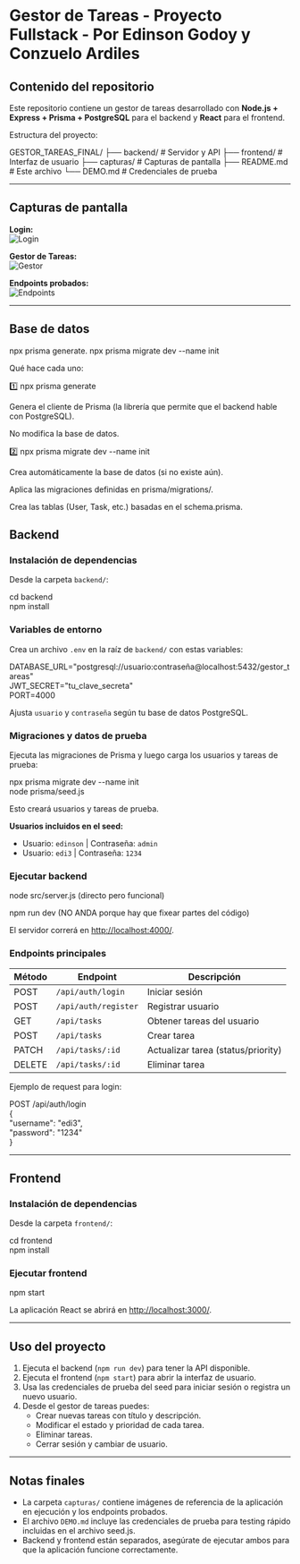 # Gestor de Tareas - Proyecto Fullstack - Por Edinson Godoy y Conzuelo Ardiles

## Contenido del repositorio

Este repositorio contiene un gestor de tareas desarrollado con **Node.js + Express + Prisma + PostgreSQL** para el backend y **React** para el frontend.

Estructura del proyecto:

GESTOR_TAREAS_FINAL/
├── backend/      # Servidor y API
├── frontend/     # Interfaz de usuario
├── capturas/     # Capturas de pantalla
├── README.md     # Este archivo
└── DEMO.md       # Credenciales de prueba


---

## Capturas de pantalla

**Login:**  
![Login](capturas/login.png)

**Gestor de Tareas:**  
![Gestor](capturas/gestor.png)

**Endpoints probados:**  
![Endpoints](capturas/endpoints.png)

---
## Base de datos
npx prisma generate.
npx prisma migrate dev --name init

Qué hace cada uno:

1️⃣ npx prisma generate

Genera el cliente de Prisma (la librería que permite que el backend hable con PostgreSQL).

No modifica la base de datos.

2️⃣ npx prisma migrate dev --name init

Crea automáticamente la base de datos (si no existe aún).

Aplica las migraciones definidas en prisma/migrations/.

Crea las tablas (User, Task, etc.) basadas en el schema.prisma.

## Backend

### Instalación de dependencias

Desde la carpeta `backend/`:

cd backend  
npm install

### Variables de entorno

Crea un archivo `.env` en la raíz de `backend/` con estas variables:

DATABASE_URL="postgresql://usuario:contraseña@localhost:5432/gestor_tareas"  
JWT_SECRET="tu_clave_secreta"  
PORT=4000

Ajusta `usuario` y `contraseña` según tu base de datos PostgreSQL.

### Migraciones y datos de prueba

Ejecuta las migraciones de Prisma y luego carga los usuarios y tareas de prueba:

npx prisma migrate dev --name init  
node prisma/seed.js

Esto creará usuarios y tareas de prueba.

**Usuarios incluidos en el seed:**

- Usuario: `edinson` | Contraseña: `admin`  
- Usuario: `edi3` | Contraseña: `1234`

### Ejecutar backend
node src/server.js (directo pero funcional)

npm run dev (NO ANDA porque hay que fixear partes del código)

El servidor correrá en [http://localhost:4000/](http://localhost:4000/).

### Endpoints principales

| Método | Endpoint             | Descripción                        |
| ------ | ------------------- | ---------------------------------- |
| POST   | `/api/auth/login`    | Iniciar sesión                     |
| POST   | `/api/auth/register` | Registrar usuario                  |
| GET    | `/api/tasks`         | Obtener tareas del usuario         |
| POST   | `/api/tasks`         | Crear tarea                        |
| PATCH  | `/api/tasks/:id`     | Actualizar tarea (status/priority)|
| DELETE | `/api/tasks/:id`     | Eliminar tarea                     |

Ejemplo de request para login:

POST /api/auth/login  
{  
  "username": "edi3",  
  "password": "1234"  
}

---

## Frontend

### Instalación de dependencias

Desde la carpeta `frontend/`:

cd frontend  
npm install

### Ejecutar frontend

npm start

La aplicación React se abrirá en [http://localhost:3000/](http://localhost:3000/).

---

## Uso del proyecto

1. Ejecuta el backend (`npm run dev`) para tener la API disponible.  
2. Ejecuta el frontend (`npm start`) para abrir la interfaz de usuario.  
3. Usa las credenciales de prueba del seed para iniciar sesión o registra un nuevo usuario.  
4. Desde el gestor de tareas puedes:
   - Crear nuevas tareas con título y descripción.
   - Modificar el estado y prioridad de cada tarea.
   - Eliminar tareas.
   - Cerrar sesión y cambiar de usuario.

---

## Notas finales

- La carpeta `capturas/` contiene imágenes de referencia de la aplicación en ejecución y los endpoints probados.  
- El archivo `DEMO.md` incluye las credenciales de prueba para testing rápido incluidas en el archivo seed.js.  
- Backend y frontend están separados, asegúrate de ejecutar ambos para que la aplicación funcione correctamente.
